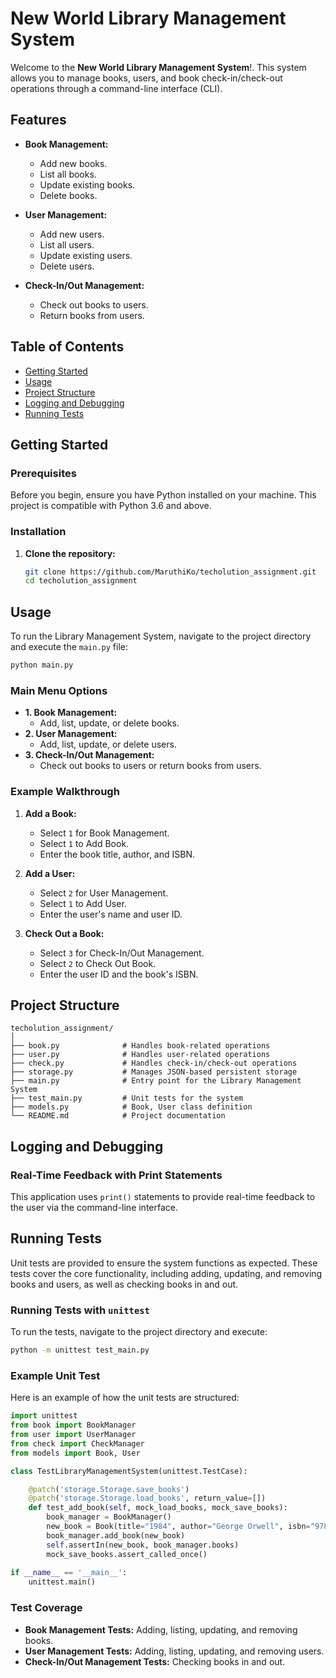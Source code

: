 # New World Library Management System

Welcome to the **New World Library Management System**!. This system allows you to manage books, users, and book check-in/check-out operations through a command-line interface (CLI).

## Features

- **Book Management:**
  - Add new books.
  - List all books.
  - Update existing books.
  - Delete books.

- **User Management:**
  - Add new users.
  - List all users.
  - Update existing users.
  - Delete users.

- **Check-In/Out Management:**
  - Check out books to users.
  - Return books from users.

## Table of Contents

- [Getting Started](#getting-started)
- [Usage](#usage)
- [Project Structure](#project-structure)
- [Logging and Debugging](#logging-and-debugging)
- [Running Tests](#running-tests)

## Getting Started

### Prerequisites

Before you begin, ensure you have Python installed on your machine. This project is compatible with Python 3.6 and above.

### Installation

1. **Clone the repository:**

   ```bash
   git clone https://github.com/MaruthiKo/techolution_assignment.git
   cd techolution_assignment
   ```

## Usage

To run the Library Management System, navigate to the project directory and execute the `main.py` file:

```bash
python main.py
```

### Main Menu Options

- **1. Book Management:**
  - Add, list, update, or delete books.
- **2. User Management:**
  - Add, list, update, or delete users.
- **3. Check-In/Out Management:**
  - Check out books to users or return books from users.

### Example Walkthrough

1. **Add a Book:**
   - Select `1` for Book Management.
   - Select `1` to Add Book.
   - Enter the book title, author, and ISBN.

2. **Add a User:**
   - Select `2` for User Management.
   - Select `1` to Add User.
   - Enter the user's name and user ID.

3. **Check Out a Book:**
   - Select `3` for Check-In/Out Management.
   - Select `2` to Check Out Book.
   - Enter the user ID and the book's ISBN.

## Project Structure

```
techolution_assignment/
│
├── book.py              # Handles book-related operations
├── user.py              # Handles user-related operations
├── check.py             # Handles check-in/check-out operations
├── storage.py           # Manages JSON-based persistent storage
├── main.py              # Entry point for the Library Management System
├── test_main.py         # Unit tests for the system
├── models.py            # Book, User class definition
└── README.md            # Project documentation
```

## Logging and Debugging

### Real-Time Feedback with Print Statements

This application uses `print()` statements to provide real-time feedback to the user via the command-line interface.


## Running Tests

Unit tests are provided to ensure the system functions as expected. These tests cover the core functionality, including adding, updating, and removing books and users, as well as checking books in and out.

### Running Tests with `unittest`

To run the tests, navigate to the project directory and execute:

```bash
python -m unittest test_main.py
```

### Example Unit Test

Here is an example of how the unit tests are structured:

```python
import unittest
from book import BookManager
from user import UserManager
from check import CheckManager
from models import Book, User

class TestLibraryManagementSystem(unittest.TestCase):

    @patch('storage.Storage.save_books')
    @patch('storage.Storage.load_books', return_value=[])
    def test_add_book(self, mock_load_books, mock_save_books):
        book_manager = BookManager()
        new_book = Book(title="1984", author="George Orwell", isbn="978-0451524935")
        book_manager.add_book(new_book)
        self.assertIn(new_book, book_manager.books)
        mock_save_books.assert_called_once()
    
if __name__ == '__main__':
    unittest.main()
```

### Test Coverage

- **Book Management Tests:** Adding, listing, updating, and removing books.
- **User Management Tests:** Adding, listing, updating, and removing users.
- **Check-In/Out Management Tests:** Checking books in and out.
